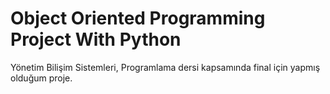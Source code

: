# Object Oriented Programming Project With Python

Yönetim Bilişim Sistemleri, Programlama dersi kapsamında final için yapmış olduğum proje.
